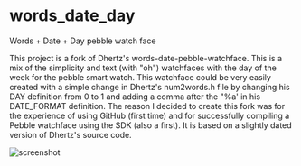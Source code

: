 words_date_day
==============

Words + Date + Day pebble watch face

This project is a fork of Dhertz's words-date-pebble-watchface.  This is a mix of the simplicity and text (with "oh")
watchfaces with the day of the week for the pebble smart watch.  This watchface could be very easily created with a simple
change in Dhertz's num2words.h file by changing his DAY definition from 0 to 1 and adding a comma after the "%a' in
his DATE_FORMAT definition.  The reason I decided to create this fork was for the experience of using GitHub (first time)
and for successfully compiling a Pebble watchface using the SDK (also a first).  It is based on a slightly dated version of
Dhertz's source code.

![screenshot](https://raw.github.com/Marckus/words_date_day/master/words_date_day.jpg "Screenshot")
